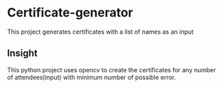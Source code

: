 # Certificate-generator
This project generates certificates with a list of names as an input

## Insight
This python project uses opencv to create the certificates for any number of attendees(input) with minimum number of possible error.
